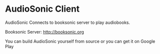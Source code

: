 AudioSonic Client
===================

AudioSonic Connects to booksonic server to play audiobooks.

Booksonic Server: http://booksonic.org

You can build AudioSonic yourself from source or you can get it on Google Play
